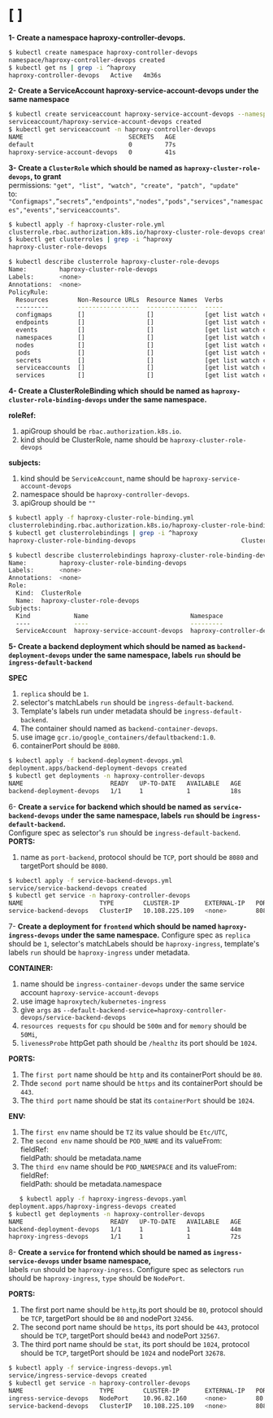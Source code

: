 # [ ]
**1- Create a namespace haproxy-controller-devops.**
```bash
$ kubectl create namespace haproxy-controller-devops
namespace/haproxy-controller-devops created
$ kubectl get ns | grep -i ^haproxy
haproxy-controller-devops   Active   4m36s
```
**2- Create a ServiceAccount haproxy-service-account-devops under the same namespace**
```bash
$ kubectl create serviceaccount haproxy-service-account-devops --namespace haproxy-controller-devops
serviceaccount/haproxy-service-account-devops created
$ kubectl get serviceaccount -n haproxy-controller-devops
NAME                             SECRETS   AGE
default                          0         77s
haproxy-service-account-devops   0         41s
```
**3- Create a `ClusterRole` which should be named as `haproxy-cluster-role-devops`, to grant**  
permissions: `"get", "list", "watch", "create", "patch", "update"`  
to: `"Configmaps",”secrets”,"endpoints","nodes","pods","services","namespaces","events","serviceaccounts"`. 
```bash
$ kubectl apply -f haproxy-cluster-role.yml
clusterrole.rbac.authorization.k8s.io/haproxy-cluster-role-devops created
$ kubectl get clusterroles | grep -i ^haproxy
haproxy-cluster-role-devops                                            2024-09-13T21:09:34Z
```
```bash
$ kubectl describe clusterrole haproxy-cluster-role-devops
Name:         haproxy-cluster-role-devops
Labels:       <none>
Annotations:  <none>
PolicyRule:
  Resources        Non-Resource URLs  Resource Names  Verbs
  ---------        -----------------  --------------  -----
  configmaps       []                 []              [get list watch create patch update]
  endpoints        []                 []              [get list watch create patch update]
  events           []                 []              [get list watch create patch update]
  namespaces       []                 []              [get list watch create patch update]
  nodes            []                 []              [get list watch create patch update]
  pods             []                 []              [get list watch create patch update]
  secrets          []                 []              [get list watch create patch update]
  serviceaccounts  []                 []              [get list watch create patch update]
  services         []                 []              [get list watch create patch update]
```
**4- Create a ClusterRoleBinding which should be named as `haproxy-cluster-role-binding-devops` under the same namespace.**  

**roleRef:** 
1. apiGroup should be `rbac.authorization.k8s.io`.
2. kind should be ClusterRole, name should be `haproxy-cluster-role-devops`
   
**subjects:** 
1. kind should be `ServiceAccount`, name should be `haproxy-service-account-devops`
2. namespace should be `haproxy-controller-devops`.
3. apiGroup should be `""`
```bash
$ kubectl apply -f haproxy-cluster-role-binding.yml
clusterrolebinding.rbac.authorization.k8s.io/haproxy-cluster-role-binding-devops created
$ kubectl get clusterrolebindings | grep -i ^haproxy
haproxy-cluster-role-binding-devops                             ClusterRole/haproxy-cluster-role-devops  
```
```bash
$ kubectl describe clusterrolebindings haproxy-cluster-role-binding-devops
Name:         haproxy-cluster-role-binding-devops
Labels:       <none>
Annotations:  <none>
Role:
  Kind:  ClusterRole
  Name:  haproxy-cluster-role-devops
Subjects:
  Kind            Name                            Namespace
  ----            ----                            ---------
  ServiceAccount  haproxy-service-account-devops  haproxy-controller-devops
```
**5- Create a backend deployment which should be named as `backend-deployment-devops` under the same namespace, labels `run` should be `ingress-default-backend`**  

**SPEC**  
1. `replica` should be `1`.
2. selector's matchLabels `run` should be `ingress-default-backend`.
3. Template's labels run under metadata should be `ingress-default-backend`.
4. The container should named as `backend-container-devops`.
5. use image `gcr.io/google_containers/defaultbackend:1.0`.
6. containerPort should be `8080`.
```bash
$ kubectl apply -f backend-deployment-devops.yml
deployment.apps/backend-deployment-devops created
$ kubectl get deployments -n haproxy-controller-devops
NAME                        READY   UP-TO-DATE   AVAILABLE   AGE
backend-deployment-devops   1/1     1            1           18s
```
6- **Create a `service` for backend which should be named as `service-backend-devops` under the same namespace, labels `run` should be `ingress-default-backend`.**  
Configure spec as selector's `run` should be `ingress-default-backend`.  
**PORTS:**  
1. name as `port-backend`, protocol should be `TCP`, port should be `8080` and targetPort should be `8080`.
```bash
$ kubectl apply -f service-backend-devops.yml
service/service-backend-devops created
$ kubectl get service -n haproxy-controller-devops
NAME                     TYPE        CLUSTER-IP       EXTERNAL-IP   PORT(S)    AGE
service-backend-devops   ClusterIP   10.108.225.109   <none>        8080/TCP   14s
```
7- **Create a deployment for `frontend` which should be named `haproxy-ingress-devops` under the same namespace.** 
Configure spec as `replica` should be `1`, selector's matchLabels should be `haproxy-ingress`, template's labels `run` should be `haproxy-ingress` under metadata.  

**CONTAINER:**    
1. name should be `ingress-container-devops` under the same service account `haproxy-service-account-devops`
2. use image `haproxytech/kubernetes-ingress`
3. give `args` as `--default-backend-service=haproxy-controller-devops/service-backend-devops`
4. `resources requests` for `cpu` should be `500m` and for `memory` should be `50Mi`,
5. `livenessProbe` httpGet path should be `/healthz` its port should be `1024`.
   
**PORTS:**  
1. The `first port` name should be `http` and its containerPort should be `80`.    
2. Thde `second port` name should be `https` and its containerPort should be `443`.    
3. The `third port` name should be stat its `containerPort` should be `1024`.
   
**ENV:**  
1. The `first env` name should be `TZ` its value should be `Etc/UTC`,
2. The `second env` name should be `POD_NAME` and its
valueFrom:  
  fieldRef:  
    fieldPath: should be metadata.name   
3. The `third env` name should be `POD_NAMESPACE` and its
valueFrom:  
  fieldRef:  
    fieldPath: should be metadata.namespace
```bash
   $ kubectl apply -f haproxy-ingress-devops.yaml
deployment.apps/haproxy-ingress-devops created
$ kubectl get deployments -n haproxy-controller-devops
NAME                        READY   UP-TO-DATE   AVAILABLE   AGE
backend-deployment-devops   1/1     1            1           44m
haproxy-ingress-devops      1/1     1            1           72s
```
8- **Create a `service` for frontend which should be named as `ingress-service-devops` under bsame namespace,**  
labels `run` should be `haproxy-ingress`. Configure spec as selectors `run` should be `haproxy-ingress`, `type` should be `NodePort`.   

**PORTS:**
1. The first port name should be `http`,its port should be `80`, protocol should be `TCP`, targetPort should be `80` and nodePort `32456`.
2. The second port name should be `https`, its port should be `443`, protocol should be `TCP`, targetPort should be`443` and nodePort `32567`.
3. The third port name should be `stat`, its port should be `1024`, protocol should be `TCP`, targetPort should be `1024` and nodePort `32678`.
```bash
$ kubectl apply -f service-ingress-devops.yml
service/ingress-service-devops created
$ kubectl get service -n haproxy-controller-devops
NAME                     TYPE        CLUSTER-IP       EXTERNAL-IP   PORT(S)                                     AGE
ingress-service-devops   NodePort    10.96.82.160     <none>        80:32456/TCP,443:32567/TCP,1024:32678/TCP   6s
service-backend-devops   ClusterIP   10.108.225.109   <none>        8080/TCP                                    43m
```
   
